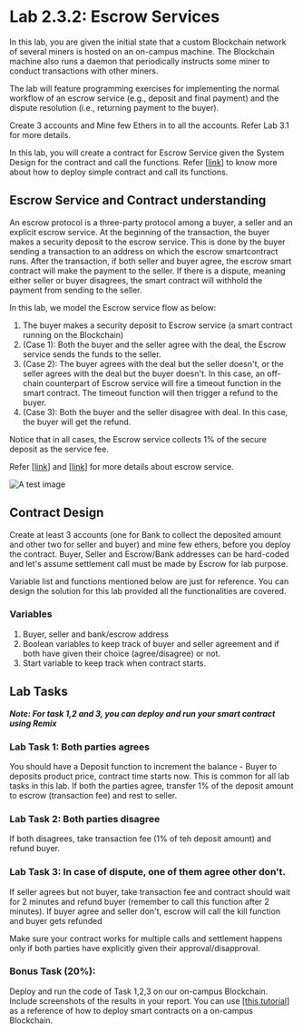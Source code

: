 # Lab 2.3.2: Escrow Services


In this lab, you are given the initial state that a custom Blockchain network of several miners is hosted on an on-campus machine. The Blockchain machine also runs a daemon that periodically instructs some miner to conduct transactions with other miners.

The lab will feature programming exercises for implementing the
normal workflow of an escrow service (e.g., deposit and final payment) and the dispute
resolution (i.e., returning payment to the buyer).

Create 3 accounts and Mine few Ethers in to all the accounts. Refer Lab 3.1 for more details.

In this lab, you will create a contract for Escrow Service given the System Design for the contract and call the functions. Refer [[link](https://github.com/BlockchainLabSU/SUBlockchainLabs/blob/master/lab4.1/README_solc.md)] to know more about how to deploy simple contract and call its functions.


## Escrow Service and Contract understanding

An escrow protocol is a three-party protocol among a buyer, a seller and an explicit escrow service. At the beginning of the transaction, the buyer makes a security deposit to the escrow service. This is done by the buyer sending a transaction to an address on which the escrow smartcontract runs. After the transaction, if both seller and buyer agree, the escrow smart contract will make the payment to the seller. If there is a dispute, meaning either seller or buyer disagrees, the smart contract will withhold the payment from sending to the seller.

In this lab, we model the Escrow service flow as below:
1.	The buyer makes a security deposit to Escrow service (a smart contract running on the Blockchain)
2. (Case 1): Both the buyer and the seller agree with the deal, the Escrow service sends the funds to the seller. 
3.	(Case 2): The buyer agrees with the deal but the seller doesn't, or the seller agrees with the deal but the buyer doesn't. In this case, an off-chain counterpart of Escrow service will fire a timeout function in the smart contract. The timeout function will then trigger a refund to the buyer. 
4. (Case 3): Both the buyer and the seller disagree with deal. In this case, the buyer will get the refund. 

Notice that in all cases, the Escrow service collects 1% of the secure deposit as the service fee.

Refer [[link](https://www.investopedia.com/terms/e/escrow.asp)] and [[link](https://www.escrow.com/what-is-escrow)]   for more details about escrow service.

![A test image](https://github.com/BlockchainLabSU/SUBlockchainLabs/blob/master/lab4.3/flow.png)


## Contract Design

Create at least 3 accounts (one for Bank to collect the deposited amount and other two for seller and buyer) and mine few ethers, before you deploy the contract. Buyer, Seller and Escrow/Bank addresses can be hard-coded and  let's assume settlement call must be made by Escrow for lab purpose.

Variable list and functions mentioned below are just for reference. You can design the solution for this lab provided all the functionalities are covered.



### Variables

1.	Buyer, seller and bank/escrow address
2.	Boolean variables to keep track of buyer and seller agreement and if both have given their choice (agree/disagree) or not.
3.	Start variable to keep track when contract starts.

## Lab Tasks

***Note: For task 1,2 and 3, you can deploy and run your smart contract using Remix***

### Lab Task 1: Both parties agrees

You should have a Deposit function to increment the balance - Buyer to deposits product price, contract time starts now. This is common for all lab tasks in this lab.
If both the parties agree, transfer 1% of the deposit amount to escrow (transaction fee) and rest to seller.

### Lab Task 2: Both parties disagree

If both disagrees, take transaction fee (1% of teh deposit amount) and refund buyer.

### Lab Task 3: In case of dispute, one of them agree other don't.

If seller agrees but not buyer, take transaction fee and contract should wait for 2 minutes and refund buyer (remember to call this function after 2 minutes). 
If buyer agree and seller don't, escrow will call the kill function and buyer gets refunded


Make sure your contract works for multiple calls and settlement happens only if both parties have explicitly given their approval/disapproval.

### Bonus Task (20%): 

Deploy and run the code of Task 1,2,3 on our on-campus Blockchain. Include screenshots of the results in your report. You can use [[this tutorial](https://github.com/BlockchainLabSU/SUBlockchainLabs/blob/master/lab4.1/README_solc.md)] as a reference of how to deploy smart contracts on a on-campus Blockchain.



 




